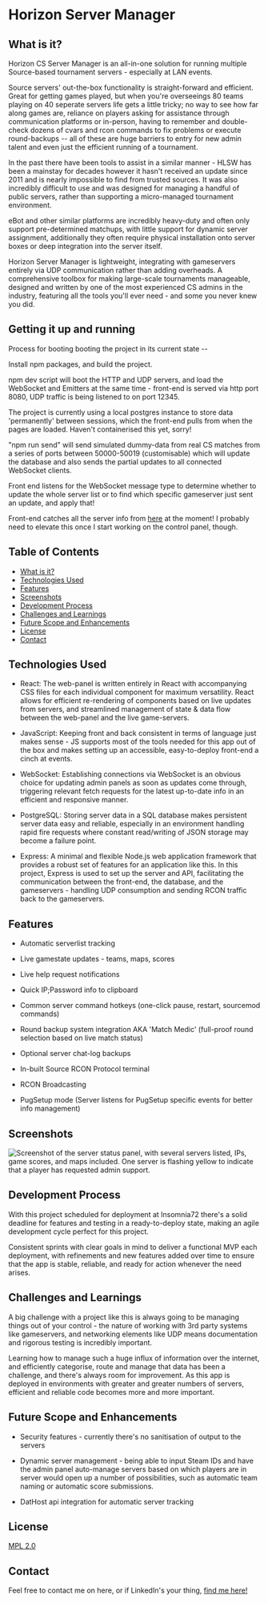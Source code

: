 # Horizon Server Manager



## What is it?

Horizon CS Server Manager is an all-in-one solution for running multiple Source-based tournament servers - especially at LAN events.

Source servers' out-the-box functionality is straight-forward and efficient. Great for getting games played, but when you're overseeings 80 teams playing on 40 seperate servers life gets a little tricky; no way to see how far along games are, reliance on players asking for assistance through communication platforms or in-person, having to remember and double-check dozens of cvars and rcon commands to fix problems or execute round-backups -- all of these are huge barriers to entry for new admin talent and even just the efficient running of a tournament.

In the past there have been tools to assist in a similar manner - HLSW has been a mainstay for decades however it hasn't received an update since 2011 and is nearly impossible to find from trusted sources. It was also incredibly difficult to use and was designed for managing a handful of public servers, rather than supporting a micro-managed tournament environment.

eBot and other similar platforms are incredibly heavy-duty and often only support pre-determined matchups, with little support for dynamic server assignment, additionally they often require physical installation onto server boxes or deep integration into the server itself.

Horizon Server Manager is lightweight, integrating with gameservers entirely via UDP communication rather than adding overheads. A comprehensive toolbox for making large-scale tournaments manageable, designed and written by one of the most experienced CS admins in the industry, featuring all the tools you'll ever need - and some you never knew you did.

## Getting it up and running

Process for booting booting the project in its current state --

Install npm packages, and build the project.

npm dev script will boot the HTTP and UDP servers, and load the WebSocket and Emitters at the same time - front-end is served via http port 8080, UDP traffic is being listened to on port 12345.

The project is currently using a local postgres instance to store data 'permanently' between sessions, which the front-end pulls from when the pages are loaded. Haven't containerised this yet, sorry!

"npm run send" will send simulated dummy-data from real CS matches from a series of ports between 50000-50019 (customisable) which will update the database and also sends the partial updates to all connected WebSocket clients.

Front end listens for the WebSocket message type to determine whether to update the whole server list or to find which specific gameserver just sent an update, and apply that!

Front-end catches all the server info from [here](https://github.com/dredwerkz/Horizon-CS-Server-Manager/blob/dbccf38c4fa0c8f03be0cb08440c61ee25951c27/src/components/ServerContainer/ServerContainer.jsx#L12) at the moment! I probably need to elevate this once I start working on the control panel, though.

## Table of Contents

-   [What is it?](#what-is-it)
-   [Technologies Used](#technologies-used)
-   [Features](#features)
-   [Screenshots](#screenshots)
-   [Development Process](#development-process)
-   [Challenges and Learnings](#challenges-and-learnings)
-   [Future Scope and Enhancements](#future-scope-and-enhancements)
-   [License](#license)
-   [Contact](#contact)

## Technologies Used

-   React: The web-panel is written entirely in React with accompanying CSS files for each individual component for maximum versatility. React allows for efficient re-rendering of components based on live updates from servers, and streamlined management of state & data flow between the web-panel and the live game-servers.

-   JavaScript: Keeping front and back consistent in terms of language just makes sense - JS supports most of the tools needed for this app out of the box and makes setting up an accessible, easy-to-deploy front-end a cinch at events.

-   WebSocket: Establishing connections via WebSocket is an obvious choice for updating admin panels as soon as updates come through, triggering relevant fetch requests for the latest up-to-date info in an efficient and responsive manner.

-   PostgreSQL: Storing server data in a SQL database makes persistent server data easy and reliable, especially in an environment handling rapid fire requests where constant read/writing of JSON storage may become a failure point.

-   Express: A minimal and flexible Node.js web application framework that provides a robust set of features for an application like this. In this project, Express is used to set up the server and API, facilitating the communication between the front-end, the database, and the gameservers - handling UDP consumption and sending RCON traffic back to the gameservers.

## Features

* Automatic serverlist tracking

* Live gamestate updates - teams, maps, scores

* Live help request notifications

* Quick IP;Password info to clipboard

* Common server command hotkeys (one-click pause, restart, sourcemod commands)

* Round backup system integration AKA 'Match Medic' (full-proof round selection based on live match status)

* Optional server chat-log backups

* In-built Source RCON Protocol terminal

* RCON Broadcasting

* PugSetup mode (Server listens for PugSetup specific events for better info management)

## Screenshots

![Screenshot of the server status panel, with several servers listed, IPs, game scores, and maps included. One server is flashing yellow to indicate that a player has requested admin support.](https://i.imgur.com/6Sv7nKS.png)

## Development Process

With this project scheduled for deployment at Insomnia72 there's a solid deadline for features and testing in a ready-to-deploy state, making an agile development cycle perfect for this project.

Consistent sprints with clear goals in mind to deliver a functional MVP each deployment, with refinements and new features added over time to ensure that the app is stable, reliable, and ready for action whenever the need arises.

## Challenges and Learnings

A big challenge with a project like this is always going to be managing things out of your control - the nature of working with 3rd party systems like gameservers, and networking elements like UDP means documentation and rigorous testing is incredibly important.

Learning how to manage such a huge influx of information over the internet, and efficiently categorise, route and manage that data has been a challenge, and there's always room for improvement. As this app is deployed in environments with greater and greater numbers of servers, efficient and reliable code becomes more and more important. 

## Future Scope and Enhancements

* Security features - currently there's no sanitisation of output to the servers

* Dynamic server management - being able to input Steam IDs and have the admin panel auto-manage servers based on which players are in server would open up a number of possibilities, such as automatic team naming or automatic score submissions.

* DatHost api integration for automatic server tracking

## License

[MPL 2.0](https://www.mozilla.org/en-US/MPL/2.0/)

## Contact

Feel free to contact me on here, or if LinkedIn's your thing, [find me here!](https://www.linkedin.com/in/jon-kelly-esports/)
